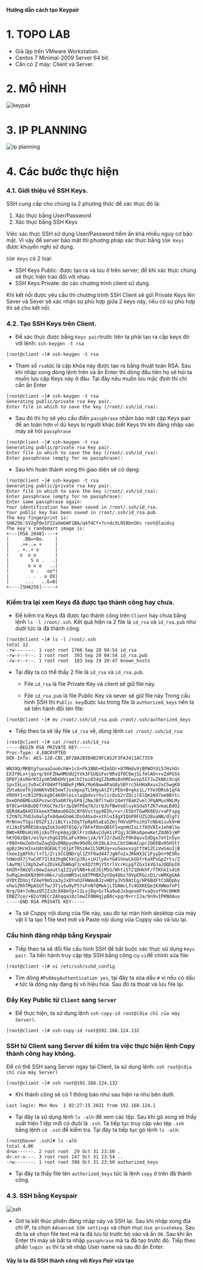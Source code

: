﻿#### Hướng dẫn cách tạo Keypair

# 1. TOPO LAB
- Giả lập trên VMware Workstation.
- Centos 7 Minimal-2009 Server 64 bit.
- Cần có 2 máy: Client và Server.
# 2. MÔ HÌNH
![keypair](https://user-images.githubusercontent.com/84270045/140883723-306a72a8-84a1-4cc9-aa78-dc93f7a17d09.png)
# 3. IP PLANNING
![ip planning](https://user-images.githubusercontent.com/84270045/140905424-d7437509-5d27-4954-a083-0a15e4d21993.png)
# 4. Các bước thực hiện
### 4.1. Giới thiệu về SSH Keys.
SSH cung cấp cho chúng ta 2 phương thức để xác thực đó là:

1. Xác thực bằng User/Password
1. Xác thực bằng SSH Keys

Việc xác thực SSH sử dụng User/Password tiềm ẩn khá nhiều nguy cơ bảo mật. Vì vậy để server bảo mật thì phương pháp xác thực bằng `SSH Keys` được khuyến nghị sử dụng.

`SSH Keys` có 2 loại: 
- SSH Keys Public: được tạo ra và lưu ở trên server, để khi xác thực chúng sẽ thực hiện trao đổi với nhau.
- SSH Keys Private: do các chương trình client sử dụng.

Khi kết nối được yêu cầu thì chương trình SSH Client sẽ gửi Private Keys lên Sever và Sever sẽ xác nhận sự phù hợp giữa 2 keys này, nếu có sự phù hợp thì sẽ cho kết nối.
### 4.2. Tạo SSH Keys trên Client.
- Để xác thực được bằng `Keys pair`trước tiên ta phải tạo ra cặp keys đó với lệnh: `ssh-keygen -t rsa`
```
[root@client ~]# ssh-keygen -t rsa

```
- Tham số `rsa`tức là cặp khóa này được tạo ra bằng thuật toán RSA.
Sau khi nhập xong dòng lệnh trên và ấn Enter thì dòng đầu tiên họ sẽ hỏi ta muốn lưu cặp Keys này ở đâu. Tại đây nếu muốn lưu mặc định thì chỉ cần ấn Enter 
```
[root@client ~]# ssh-keygen -t rsa
Generating public/private rsa key pair.
Enter file in which to save the key (/root/.ssh/id_rsa): 
```
- Sau đó thì họ sẽ yêu cầu điền `passphrase` nhằm bảo mật cặp Keys pair để an toàn hơn vì dù keys bị người khác biết Keys thì khi đăng nhập vào máy sẽ hỏi `passphrase`
```
[root@client ~]# ssh-keygen -t rsa
Generating public/private rsa key pair.
Enter file in which to save the key (/root/.ssh/id_rsa): 
Enter passphrase (empty for no passphrase):
```
- Sau khi hoàn thành xong thì giao diện sẽ có dạng: 
```
[root@client ~]# ssh-keygen -t rsa
Generating public/private rsa key pair.
Enter file in which to save the key (/root/.ssh/id_rsa):
Enter passphrase (empty for no passphrase):
Enter same passphrase again:
Your identification has been saved in /root/.ssh/id_rsa.
Your public key has been saved in /root/.ssh/id_rsa.pub.
The key fingerprint is:
SHA256:SV2gF0o1FIIaXmGWF1BA/q4fdCf+7c+dcXL058bnSKc root@laiduy
The key's randomart image is:
+---[RSA 2048]----+
|     .BB=+Bo.    |
|    .++..= +     |
|   . +..+ o      |
|    o  o o       |
|        S o .   .|
|       o o o   ..|
|        o .   oo*|
|       . . . o OX|
|      ...   ..E=B|
+----[SHA256]-----+
```
### Kiểm tra lại xem Keys đã được tạo thành công hay chưa. 
- Để kiểm tra Keys đã được tạo thành công trên `Client` hay chưa bằng lệnh `ls -l /root/.ssh`. Kết quả hiện ra 2 file là `id_rsa` và `id_rsa.pub` như dưới tức là đã thành công.
```
[root@client ~]# ls -l /root/.ssh
total 12
-rw-------. 1 root root 1766 Sep 20 04:54 id_rsa
-rw-r--r--. 1 root root  393 Sep 20 04:54 id_rsa.pub
-rw-r--r--. 1 root root  183 Sep 19 20:47 known_hosts
```
- Tại đây ta có thể thấy 2 file là `id_rsa` và `id_rsa.pub`. 
    - File `id_rsa` là file Private Key và client sẽ giữ file này.

    - File `id_rsa.pub` là file Public Key và sever sẽ giữ file này
 Trong cấu hình SSH thì `Public key`được lưu trong file là `authorized_keys` nên ta sẽ tiến hành đổi tên file:
 ```
[root@client ~]# mv /root/.ssh/id_rsa.pub /root/.ssh/authorized_keys
```
- Tiếp theo ta sẽ lấy file `id_rsa` về, dùng lệnh `cat /root/.ssh/id_rsa`:
```
[root@client ~]# cat /root/.ssh/id_rsa
-----BEGIN RSA PRIVATE KEY-----
Proc-Type: 4,ENCRYPTED
DEK-Info: AES-128-CBC,BF2BA2B5B4B29FCA52F3FA3411AC7359

WN39Q/MKBtgfuoaaIoo6chW+1cG+Pk1BNh+RImSDr+87MHdv9jBPWOYdi57HshOr
EX3f0Lx+jqorq/bhFZHwHMUdU2tVk3FSUQiFer9RsQf0C6mjSLfmlAO++vZdPGSk
QP8fjAsRmrK5IynK5Nb6HVjpmlhItoi034gIZkmNsBnhMCwvvp5IYJuZkN6i9cqX
1pvIkLuj3vDxC4Y04HffkNBeFjMWk/Mo68wwAPaG8ySNYrc5kHHaRxuv2xC5wgK0
ZUta6ooTkjUmN6hVDE5emTJssmpxpTLSHgsAtZYiPEb+B+gkx1L/YYeVDRsb1qfA
VRO9Y1+cR12P8skg0C4KOhleixlagbdvvrhvlirOuS2rZOcil6lQm2A97om9Bttc
DxeDh06MEuXEPozwcO5abR7kybPAj2NeJBfltwUr2deYYBaKZvelJPqAMus9NLMy
8f8Cw+kKBoDEftKGCYmJ5r3p1WfP6q76JzrQJUfBwVo8luykSda5TZK7vmaLBdO2
QERdAaQkHI5kkeeXfNAmuO6G5LNY8Vvctqy9E5h/+vr/E5bYTGwRK6EU/+aFFspg
tZtN7L7hOJu9algfx8dwmGhm6JDsO4Gxd+xthloIdgXIQGP0FUZS38uaNN/dlgfz
MrNnovTSgirB5ZFiJ/iBLYixIOgTfpRp05aEaSZmjfHVvDPhszhSTcNb4isuk9+W
ViJAcESRRES6xqqZok3o4OT81Q/y7AFef0UnQBSFIeqnHUIsLtf6OV8IxJehWlSo
DWO+KMDsHiV6jzAsTFnpk6qjQKlFrzd6AvCdyH1iP2gj3C0Ka0pewKetZdd65jWP
hKYD8zQbt/esYp+zhgGIO5LaFvX9mvjzA/bTJ2rZwdZcP9h8qvvIdDgx7oYIn5yn
r00O+0eZeOn5wZaq5QvDN8pyoHv96d0LOhI8LAJnLCbtSWeACupr2bK6Bv05H5tt
qpBz3HrHInxUAt8GEHLfjOjptTRSzAeIL5DMJq+vuSeavxsgtftW1ZCiVwS4oIjB
tkeeIg8Fhh/l+71/ZriSCCQNDrql1ZYF9ad447JgNfn2xJRkHX3C1FyyDn+9E5Rx
hbWvdX7jYwCdF72lXdJhgNChkCpJRi+iHJly6vYGASVnwLkGGfr6aXPxGpZrtv/Z
lAwYNjl28p52wFsZDik6ZbW6qF3/eXQ7tMjY5trlVcrHipgTZGx1kV6JaJOQDpI0
kHZR+SWzQlc0ew2axutlqIZ2yVlNB+ksE3GjMSG/Whti5T21DHkhF/fTKhkIsdiK
5uRqLmnbKN39HYoNkc/uQzmWRSxLb8TPHBX2ytOq4Qbz78VpERGizD1/sWRKgGAA
UYDtZDVojfZ4eY9m5za3yJxDYuO1FHWmoBJzvHDtyJVS9AtCg/HP6BdFtCSNOpby
xhw1ZRhTMpASGTfw/3TjuIw9yP57sFnN7QMwkjLTUAWcLfc4UXKEQe2KXWWafnP1
Nrq/O4+JuNuzQTZZiDcX68mfp+l1LvjDq+GcTka9u6JxbqesmFYvaQvxYYHc0HKR
IRBZ7ce/+BIoY0ECr2Ahqqai0zlmwIX9NHqjpB0c+pgr0+rrIJa/9n9vIPKNOAuv
-----END RSA PRIVATE KEY-----
```
- Ta sẽ Coppy nội dung của file này, sau đó tại màn hình desktop của máy vật lí ta tạo 1 file text mới và Paste nội dung vừa Coppy vào và lưu lại.
### Cấu hình đăng nhập bằng Keyspair
- Tiếp theo ta sẽ đổi file cấu hình SSH để bắt buộc xác thực sử dụng `Keys pair`. Ta tiến hành truy cập tệp SSH bằng công cụ `vi`để chỉnh sửa file: 
```
[root@client ~]# vi /etc/ssh/sshd_config
```
- Tìm dòng `#PubkeyAuthentication yes`, tại đây ta xóa dấu `#` vì nếu có dấu `#` tức là dòng này đang bị vô hiệu hóa. Sau đó ta thoát và lưu file lại.
### Đẩy Key Public từ `Client` sang `Server`
- Để thực hiện, ta sử dụng lệnh `ssh-copy-id root@(địa chỉ của máy Server)`.  
```
[root@client ~]# ssh-copy-id root@192.168.124.132
```
### SSH từ Client sang Server để kiểm tra việc thực hiện lệnh Copy thành công hay không.
Để có thể SSH sang Server ngay tại Client, ta sử dụng lệnh: `ssh root@(địa chỉ của máy Server)`
```
[root@client ~]# ssh root@192.168.124.132
```

- Khi thành công sẽ có 1 thông báo như sau hiện ra như bên dưới: 
```
Last login: Mon Nov  1 02:27:15 2021 from 192.168.124.1
```
- Tại đây ta sử dụng lệnh `ls -alh` để xem các tệp. Sau khi gõ xong sẽ thấy xuất hiện 1 tệp mới có đuôi là `.ssh`. Ta tiếp tục truy cập vào tệp `.ssh` bằng lệnh `cd .ssh` để kiểm tra. Tại đây ta tiếp tục gõ lệnh `ls -alh`:
```
[root@Sever .ssh]# ls -alh
total 4.0K
drwx------. 2 root root  29 Oct 31 23:50 .
dr-xr-x---. 3 root root 147 Oct 31 23:54 ..
-rw-------. 1 root root 398 Oct 31 23:50 authorized_keys
```
- Tại đây ta thấy file tên `authorized_keys` tức là lệnh `copy` ở trên đã thành công.

### 4.3. SSH bằng Keyspair
![ssh](https://user-images.githubusercontent.com/84270045/140914686-eb7bcf50-1247-4760-b1ce-0a89d352bd2b.png)
- Giờ ta kết thúc phiên đăng nhập này và SSH lại. Sau khi nhập xong địa chỉ IP, ta chọn `Advanced SSH settings` và chọn mục `Use privatekey`. Sau đó ta sẽ chọn file text mà ta đã lưu từ trước bỏ vào và ấn `OK`. Sau khi ấn Enter thì máy sẽ bắt ta nhập `passphrase` mà ta đã tạo trước đó. Tiếp theo phần `login as` thì ta sẽ nhập User name và sau đó ấn Enter.

#### Vậy là ta đã SSH thành công với *Keys Pair* vừa tạo




